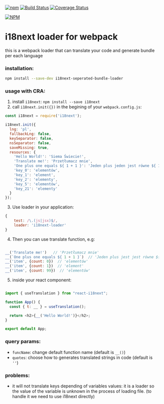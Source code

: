 [![npm](https://img.shields.io/npm/v/i18next-loader.svg)](https://npmjs.com/package/i18next-loader)
[![Build Status](https://travis-ci.org/kamilglod/i18next-loader.svg?branch=master)](https://travis-ci.org/kamilglod/i18next-loader)
[![Coverage Status](https://coveralls.io/repos/github/kamilglod/i18next-loader/badge.svg?branch=master)](https://coveralls.io/github/kamilglod/i18next-loader?branch=master)

[![NPM](https://nodei.co/npm/i18next-loader.png)](https://nodei.co/npm/i18next-loader/)

# i18next loader for webpack
this is a webpack loader that can translate your code and generate bundle per each language
### installation:
  ```bash
  npm install --save-dev i18next-seperated-bundle-loader
  ```
### usage with CRA:
1. install `i18next`: `npm install --save i18next`
2. call `i18next.init({})` in the begining of your `webpack.config.js`:
  ```js
  const i18next = require('i18next');

  i18next.init({
    lng: 'pl',
    fallbackLng: false,
    keySeparator: false,
    nsSeparator: false,
    saveMissing: true,
    resources: {
      'Hello World!': 'Siema Świecie!',
      'Translate me!': 'Przetłumacz mnie',
      'One plus one equals ${ 1 + 1 }': 'Jeden plus jeden jest równe ${ 1 + 1 }',
      'key_0': 'elementów',
      'key_1': 'element',
      'key_2': 'elementy',
      'key_5': 'elementów',
      'key_21': 'elementy'
    }
  });
  ```
3. Use loader in your application:
  ```js
  {
      test: /\.(js|jsx)$/,
      loader: 'i18next-loader'
  }
  ```
4. Then you can use translate function, e.g:
  ```js

  __('Translate me!')   // 'Przetłumacz mnie'
  __(`One plus one equals ${ 1 + 1 }`)  // 'Jeden plus jest jest równe ${ 1 + 1 }'
  __('item', {count: 0})  // 'elementów'
  __('item', {count: 1})  // 'element'
  __('item', {count: 99})  // 'elementów'
  ```
5. inside your react component:

```js

import { useTranslation } from "react-i18next";

function App() {
  const { t: __ } = useTranslation();

  return <h2>{__('Hello World!')}</h2>;
}

export default App;

```

### query params:
- `funcName`: change default function name (default is `__()`)
- `quotes`: choose how to generates translated strings in code (default is `''`)

### problems:
- it will not translate keys depending of variables values: it is a loader so the value of the variable is unknown in the process of loading file. (to handle it we need to use i18next directly)
